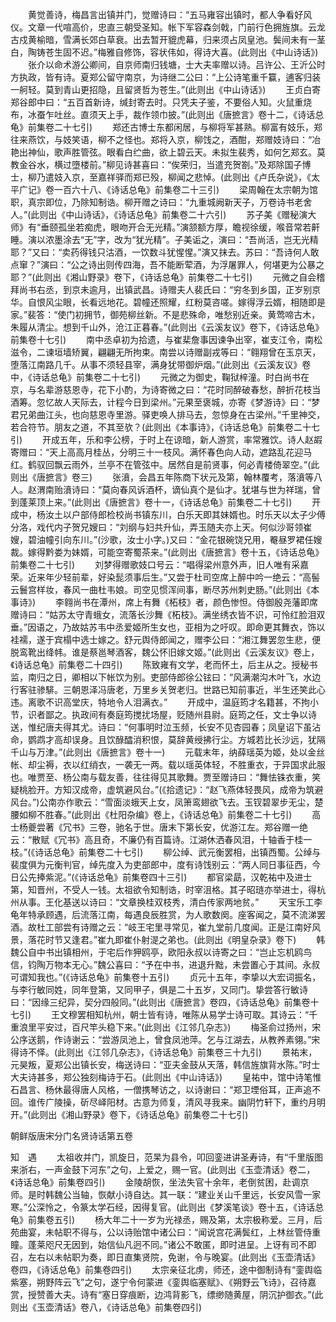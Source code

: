 <!-- { "loadSidebar": true } -->
　　黄觉善诗，梅昌言出镇并门，觉赠诗曰：“五马雍容出镇时，都人争看好风仪。文章一代喧高价，忠直三朝受圣知。帐下军容森剑戟，门前行色拥旌旗。云龙古戍黄榆暗，雪满长郊白草衰。出去暂开貔虎幕，归来须占凤皇池。鬓间未有一茎白，陶铸苍生固不迟。”梅雅自修饰，容状伟如，得诗大喜。(此则出《中山诗话》) 
　　张介以命术游公卿间，自京师南归钱塘，士大夫率赠以诗。吕许公、王沂公时方执政，皆有诗。夏郑公留守南京，为诗继二公曰：“上公诗笔重千籯，逋客归装一舸轻。莫到青山更招隐，且留贤哲为苍生。”(此则出《中山诗话》) 
　　王贞白寄郑谷郎中曰：“五百首新诗，缄封寄去时。只凭夫子鉴，不要俗人知。火鼠重烧布，冰蚕乍吐丝。直须天上手，裁作领巾披。”(此则出《唐摭言》卷十二，《诗话总龟》前集卷二十七引) 
　　郑还古博士东都闲居，与柳将军甚熟。柳富有妓乐，郑往来燕饮，与妓笑语，柳不之怪也。郑将入京，柳饯之，酒酣，郑赠妓诗曰：“冶艳出神仙，歌声胜管弦。眼看白纻曲，欲上碧云天。未拟生裴秀，如何乞郑玄。莫教金谷水，横过墮楼前。”柳见诗甚喜曰：“俟荣归，当遣充贺劄。”及郑除国子博士，柳乃遣妓入京，至嘉祥驿而郑已殁，柳闻之悲悼。(此则出《卢氏杂说》，《太平广记》卷一百六十八、《诗话总龟》前集卷二十三引) 
　　梁周翰在太宗朝为馆职，真宗即位，乃除知制诰。柳开赠之诗曰：“九重城阙新天子，万卷诗书老舍人。”(此则出《中山诗话》，《诗话总龟》前集卷二十六引) 
　　苏子美《赠秘演大师》有“垂颐孤坐若痴虎，眼吻开合无光精。”演颔额方厚，瞻视徐缓，喉音常若鼾睡。演以浓墨涂去“无”字，改为“犹光精”。子美诟之，演曰：“吾尚活，岂无光精耶？”又曰：“卖药得钱只沽酒，一饮数斗犹惺惺。”演又抹去。苏曰：“吾诗何人敢点窜？”演曰：“公之诗出则传四海，吾不能断荤酒，为浮屠罪人，何堪更为公暴之耶？”(此则出《湘山野录》卷下，《诗话总龟》前集卷二十七引) 
　　元微之自会稽拜尚书右丞，到京未逾月，出镇武昌。诗赠夫人裴氏曰：“穷冬到乡国，正岁别京华。自恨风尘眼，长看远地花。碧幢还照耀，红粉莫咨嗟。嫁得浮云婿，相随即是家。”裴答：“使门初拥节，御苑柳丝新。不是悲殊命，唯愁别近亲。黄莺啼古木，朱履从清尘。想到千山外，沧江正暮春。”(此则出《云溪友议》卷下，《诗话总龟》前集卷十七引) 
　　南中丞卓初为拾遗，与崔棐詹事因谏争出宰，崔支江令，南松滋令，二谏垣墙矫翼，翩翩无所拘束。南尝以诗赠副戎等曰：“翱翔曾在玉京天，堕落江南路几千。从事不须轻县宰，满身犹带御炉烟。”(此则出《云溪友议》卷中，《诗话总龟》前集卷二十七引) 
　　元微之为御史，鞠狱梓潼。时白尚书在京，与名辈游慈恩寺，花下小酌，为诗寄微之曰：“花时同醉破春愁，醉折花枝当酒筹。忽忆故人天际去，计程今日到梁州。”元果至褒城，亦寄《梦游诗》曰：“梦君兄弟曲江头，也向慈恩寺里游。驿吏唤人排马去，忽惊身在古梁州。”千里神交，若合符节。朋友之道，不其至欤？(此则出《本事诗》，《诗话总龟》前集卷二十七引) 
　　开成五年，乐和李公榜，于时上在谅暗，新人游赏，率常雅饮。诗人赵嘏寄赠曰：“天上高高月桂丛，分明三十一枝风。满怀春色向人动，遮路乱花迎马红。鹤驭回飘云雨外，兰亭不在管弦中。居然自是前贤事，何必青楼倚翠空。”(此则出《唐摭言》卷三) 
　　张濆，会昌五年陈商下状元及第，翰林覆考，落濆等八人。赵渭南贻濆诗曰：“莫向春风诉酒杯，谪仙真个是仙才。犹堪与世为祥瑞，曾到蓬莱顶上来。”(此则出《唐摭言》卷十一，《诗话总龟》前集卷二十七引) 
　　开成中，杨汝土以户部侍郎检校尚书镇东川，白乐天即其妹婿也。时乐天以太子少傅分洛，戏代内子贺兄嫂曰：“刘纲与妇共升仙，弄玉随夫亦上天。何似沙哥领崔嫂，碧油幢引向东川。”(沙歌，汝士小字。)又曰：“金花银碗饶兄用，罨昼罗裙任嫂裁。嫁得黔娄为妹婿，可能空寄蜀茶来。”(此则出《唐摭言》卷十五，《诗话总龟》前集卷二十七引) 
　　刘梦得赠歌妓口号云：“唱得梁州意外声，旧人唯有采嘉荣。近来年少轻前辈，好染髭须事后生。”又尝于杜司空席上醉中吟一绝云：“高髻云鬟宫样妆，春风一曲杜韦娘。司空见惯浑间事，断尽苏州刺史肠。”(此则出《本事诗》) 
　　李翱尚书在潭州，席上有舞《柘枝》者，颜色惨怛。侍御殷尧藩即席赠诗曰：“姑苏太守青蛾女，流落长沙舞《柘枝》。满坐绣衣皆不识，可怜红脸泪双垂。”因语之，乃故姑苏韦中丞爱姬所生女也，亚相为之吁叹。即命更其舞衣，饰以袿襦，遂于宾榻中选士嫁之。舒元舆侍郎闻之，赠李公曰：“湘江舞罢忽生悲，便脱鸾靴出绛帏。谁是蔡邕琴酒客，魏公怀旧嫁文姬。”(此则出《云溪友议》卷上，《诗话总龟》前集卷二十四引) 
　　陈致雍有文学，老而怀土，后主从之。授秘书监，南归之日，卿相以下帐饮为别。吏部侍郎徐公铉曰：“风满潮沟木叶飞，水边行客驻骖騑。三朝恩泽冯唐老，万里乡关贺老归。世路已知前事近，半生还笑此心违。离歌不识高堂庆，特地令人泪满衣。” 
　　开成中，温庭筠才名籍甚，不拘小节，识者鄙之。执政间有奏庭筠搅扰场屋，贬随州县尉。庭筠之任，文士争以诗送，惟纪唐夫得其尤。诗曰：“何事明时泣玉频，长安不见杏园春；凤皇诏下虽沾命，鹦鹉才高却误身。且饮醁醽消积恨，莫辞黄绶拂行尘。方城若比长沙远，犹隔千山与万津。”(此则出《唐摭言》卷十一) 
　　元载末年，纳薛瑶英为姬，处以金丝帐、却尘褥，衣以红绡衣，一袭无一两。载以瑶英体轻，不胜重衣，于异国求此服也。唯贾至、杨公南与载友善，往往得见其歌舞。贾至赠诗曰：“舞怯铢衣重，笑疑桃脸开。方知汉成帝，虚筑避风台。”(《拾遗记》：“赵飞燕体轻畏风，成帝为筑避风台。”)公南亦作歌云：“雪面淡蛾天上女，凤箫鸾翅欲飞去。玉钗碧翠步无尘，楚腰如柳不胜春。”(此则出《杜阳杂编》卷上，《诗话总龟》前集卷二十七引) 
　　高士杨夔尝著《冗书》三卷，驰名于世。唐末下第长安，优游江左。郑谷赠一绝云：“散赋《冗书》高且奇，不廉仍有百篇诗。江湖休洒春风泪，十轴香于桂一枝。”(《诗话总龟》前集卷二十七引) 
　　柳公绰、武元衡罢相，出镇西蜀。公绰与裴度俱为元衡判官，绰先度入为吏部郎中，度有诗饯别云：“两人同日事征西，今日公先捧紫泥。”(《诗话总龟》前集卷四十三引) 
　　都官梁勗，汉乾祐中及进士第，知晋州，不受人一钱。太祖欲令知制诰，时宰沮格。其子昭琏亦举进士，得杭州从事。王化基送以诗曰：“文章换桂双枝秀，清白传家两地贫。” 
　　天宝乐工李龟年特承顾遇，后流落江南，每遇良辰胜赏，为人歌数阕。座客闻之，莫不流涕罢酒。故杜工部尝有诗赠之云：“岐王宅里寻常见，崔九堂前几度闻。正是江南好风景，落花时节又逢君。”崔九即崔仆射湜之弟也。(此则出《明皇杂录》卷下) 
　　韩魏公自中书出镇相州，于宅后作狎鸥亭，欧阳永叔以诗寄之曰：“岂止忘机鸥鸟信，钧陶万物本无心。”魏公喜曰：“予在中书，进退升黜，未尝置心于其间。永叔可谓知我也。”(《诗话总龟》前集卷十五引) 
　　贞元十五年，李挚以大宏词振名，与李行敏同姓，同年登第，又同甲子，俱是二十五岁，又同门。挚尝答行敏诗曰：“因缘三纪异，契分四般同。”(此则出《唐摭言》卷四，《诗话总龟》前集卷十七引) 
　　王文穆罢相知杭州，朝士皆有诗，唯陈从易学士诗可取。其诗云：“千重浪里平安过，百尺竿头稳下来。”(此则出《江邻几杂志》) 
　　梅圣俞过扬州，宋公序送鹅，作诗谢云：“尝游凤池上，曾食凤池萍。乞与江湖去，从教养素翎。”宋得诗不怿。(此则出《江邻几杂志》，《诗话总龟》前集卷三十九引) 
　　景祐末，元昊叛，夏郑公出镇长安，梅送诗曰：“亚夫金鼓从天落，韩信旌旗背水陈。”时士大夫诗甚多，郑公独刻梅诗于石。(此则出《中山诗话》) 
　　皇祐中，馆中诗笔惟石昌言、杨休最得唐人风格，一僧携琴访之，以诗谢曰：“郑卫堙俗耳，正声追不回。谁传广陵操，斫尽峄阳材。古意为师复，清风寻我来。幽阴竹轩下，重约月明开。”(此则出《湘山野录》卷下，《诗话总龟》前集卷二十七引) 

朝鲜版唐宋分门名贤诗话第五卷

知　遇 
　　太祖收并门，凯旋日，范杲为县令，叩回銮进讲圣寿诗，有“千里版图来浙右，一声金鼓下河东”之句，上爱之，赐一官。(此则出《玉壶清话》卷二，《诗话总龟》前集卷四引) 
　　金陵胡恢，坐法失官十余年，老倒贫困，赴调京师。是时韩魏公当轴，恢献小诗自达。其一联：“建业关山千里远，长安风雪一家寒。”公深怜之，令篆太学石经，因得复官。(此则出《梦溪笔谈》卷十五，《诗话总龟》前集卷五引) 
　　杨大年二十一岁为光禄丞，赐及第，太宗极称爱。三月，后苑曲宴，未帖职不得与，公以诗贻馆中诸公曰：“闻说宫花满鬓红，上林丝管侍重瞳。蓬莱咫尺无因到，始信仙凡迥不同。”诸公不敢匿，即时进呈。上讶有司不即召，左右以未帖职为奏，即日直集贤院，免谢，令与晚宴。(此则出《玉壶清话》卷四，《诗话总龟》前集卷四引) 
　　太宗亲征北虏，师还，途中御制诗有“銮舆临紫塞，朔野阵云飞”之句，遂宁令何蒙进《銮舆临塞赋》、《朔野云飞诗》，召待嘉赏，授赞善大夫。诗有“塞日穿痕断，边鸿背影飞，缥缈随黄屋，阴沉护御衣。”(此则出《玉壶清话》卷八，《诗话总龟》前集卷四引) 
